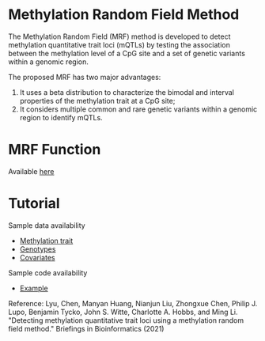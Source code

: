 # Methylation Random Field Method
The Methylation Random Field (MRF) method is developed to detect methylation quantitative trait loci (mQTLs) by testing the association between the methylation level of a CpG site and a set of genetic variants within a genomic region.

The proposed MRF has two major advantages:
1) It uses a beta distribution to characterize the bimodal and interval properties of the methylation trait at a CpG site;
2) It considers multiple common and rare genetic variants within a genomic region to identify mQTLs. 

# MRF Function
Available [here](./R/MRF_fun.R)

# Tutorial
Sample data availability
- [Methylation trait](./Example/Trait.txt)
- [Genotypes](./Example/Genotype.txt)
- [Covariates](./Example/Covariate.txt)

Sample code availability
- [Example](./Example/Example.R)

Reference:
Lyu, Chen, Manyan Huang, Nianjun Liu, Zhongxue Chen, Philip J. Lupo, Benjamin Tycko, John S. Witte, Charlotte A. Hobbs, and Ming Li. "Detecting methylation quantitative trait loci using a methylation random field method." Briefings in Bioinformatics (2021)
